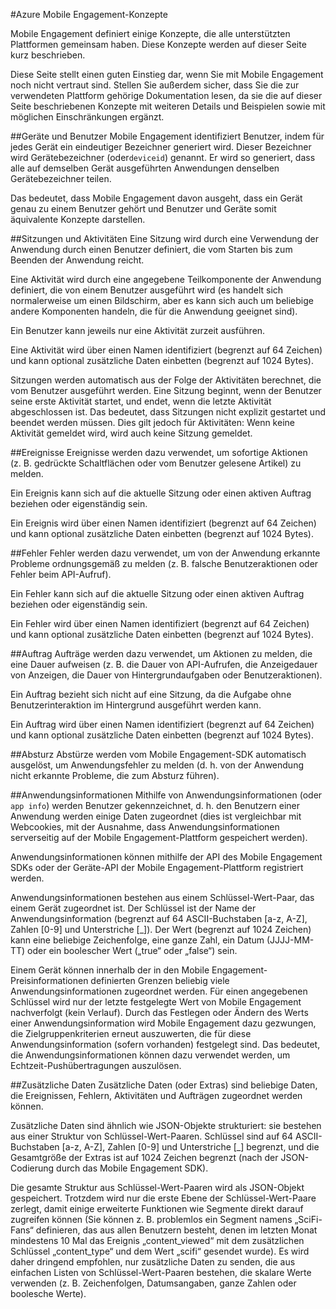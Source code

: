 <properties
	pageTitle="Mobile Engagement-Konzepte"
	description="Mobile Engagement-Konzepte"
	services="mobile-engagement"
	documentationCenter="mobile"
	authors="piyushjo"
	manager="dwrede"
	editor="" />

<tags
	ms.service="mobile-engagement"
	ms.workload="mobile"
	ms.tgt_pltfrm="mobile-android"
	ms.devlang="na"
	ms.topic="get-started-article"
	ms.date="08/10/2015"
	ms.author="piyushjo" />

#Azure Mobile Engagement-Konzepte

Mobile Engagement definiert einige Konzepte, die alle unterstützten Plattformen gemeinsam haben. Diese Konzepte werden auf dieser Seite kurz beschrieben.

Diese Seite stellt einen guten Einstieg dar, wenn Sie mit Mobile Engagement noch nicht vertraut sind. Stellen Sie außerdem sicher, dass Sie die zur verwendeten Plattform gehörige Dokumentation lesen, da sie die auf dieser Seite beschriebenen Konzepte mit weiteren Details und Beispielen sowie mit möglichen Einschränkungen ergänzt.

##Geräte und Benutzer
Mobile Engagement identifiziert Benutzer, indem für jedes Gerät ein eindeutiger Bezeichner generiert wird. Dieser Bezeichner wird Gerätebezeichner (oder`deviceid`) genannt. Er wird so generiert, dass alle auf demselben Gerät ausgeführten Anwendungen denselben Gerätebezeichner teilen.

Das bedeutet, dass Mobile Engagement davon ausgeht, dass ein Gerät genau zu einem Benutzer gehört und Benutzer und Geräte somit äquivalente Konzepte darstellen.

##Sitzungen und Aktivitäten
Eine Sitzung wird durch eine Verwendung der Anwendung durch einen Benutzer definiert, die vom Starten bis zum Beenden der Anwendung reicht.

Eine Aktivität wird durch eine angegebene Teilkomponente der Anwendung definiert, die von einem Benutzer ausgeführt wird (es handelt sich normalerweise um einen Bildschirm, aber es kann sich auch um beliebige andere Komponenten handeln, die für die Anwendung geeignet sind).

Ein Benutzer kann jeweils nur eine Aktivität zurzeit ausführen.

Eine Aktivität wird über einen Namen identifiziert (begrenzt auf 64 Zeichen) und kann optional zusätzliche Daten einbetten (begrenzt auf 1024 Bytes).

Sitzungen werden automatisch aus der Folge der Aktivitäten berechnet, die vom Benutzer ausgeführt werden. Eine Sitzung beginnt, wenn der Benutzer seine erste Aktivität startet, und endet, wenn die letzte Aktivität abgeschlossen ist. Das bedeutet, dass Sitzungen nicht explizit gestartet und beendet werden müssen. Dies gilt jedoch für Aktivitäten: Wenn keine Aktivität gemeldet wird, wird auch keine Sitzung gemeldet.

##Ereignisse
Ereignisse werden dazu verwendet, um sofortige Aktionen (z. B. gedrückte Schaltflächen oder vom Benutzer gelesene Artikel) zu melden.

Ein Ereignis kann sich auf die aktuelle Sitzung oder einen aktiven Auftrag beziehen oder eigenständig sein.

Ein Ereignis wird über einen Namen identifiziert (begrenzt auf 64 Zeichen) und kann optional zusätzliche Daten einbetten (begrenzt auf 1024 Bytes).

##Fehler
Fehler werden dazu verwendet, um von der Anwendung erkannte Probleme ordnungsgemäß zu melden (z. B. falsche Benutzeraktionen oder Fehler beim API-Aufruf).

Ein Fehler kann sich auf die aktuelle Sitzung oder einen aktiven Auftrag beziehen oder eigenständig sein.

Ein Fehler wird über einen Namen identifiziert (begrenzt auf 64 Zeichen) und kann optional zusätzliche Daten einbetten (begrenzt auf 1024 Bytes).

##Auftrag
Aufträge werden dazu verwendet, um Aktionen zu melden, die eine Dauer aufweisen (z. B. die Dauer von API-Aufrufen, die Anzeigedauer von Anzeigen, die Dauer von Hintergrundaufgaben oder Benutzeraktionen).

Ein Auftrag bezieht sich nicht auf eine Sitzung, da die Aufgabe ohne Benutzerinteraktion im Hintergrund ausgeführt werden kann.

Ein Auftrag wird über einen Namen identifiziert (begrenzt auf 64 Zeichen) und kann optional zusätzliche Daten einbetten (begrenzt auf 1024 Bytes).

##Absturz
Abstürze werden vom Mobile Engagement-SDK automatisch ausgelöst, um Anwendungsfehler zu melden (d. h. von der Anwendung nicht erkannte Probleme, die zum Absturz führen).

##Anwendungsinformationen
Mithilfe von Anwendungsinformationen (oder `app info`) werden Benutzer gekennzeichnet, d. h. den Benutzern einer Anwendung werden einige Daten zugeordnet (dies ist vergleichbar mit Webcookies, mit der Ausnahme, dass Anwendungsinformationen serverseitig auf der Mobile Engagement-Plattform gespeichert werden).

Anwendungsinformationen können mithilfe der API des Mobile Engagement SDKs oder der Geräte-API der Mobile Engagement-Plattform registriert werden.

Anwendungsinformationen bestehen aus einem Schlüssel-Wert-Paar, das einem Gerät zugeordnet ist. Der Schlüssel ist der Name der Anwendungsinformation (begrenzt auf 64 ASCII-Buchstaben [a-z, A-Z], Zahlen [0-9] und Unterstriche [\_]). Der Wert (begrenzt auf 1024 Zeichen) kann eine beliebige Zeichenfolge, eine ganze Zahl, ein Datum (JJJJ-MM-TT) oder ein boolescher Wert („true“ oder „false“) sein.

Einem Gerät können innerhalb der in den Mobile Engagement-Preisinformationen definierten Grenzen beliebig viele Anwendungsinformationen zugeordnet werden. Für einen angegebenen Schlüssel wird nur der letzte festgelegte Wert von Mobile Engagement nachverfolgt (kein Verlauf). Durch das Festlegen oder Ändern des Werts einer Anwendungsinformation wird Mobile Engagement dazu gezwungen, die Zielgruppenkriterien erneut auszuwerten, die für diese Anwendungsinformation (sofern vorhanden) festgelegt sind. Das bedeutet, die Anwendungsinformationen können dazu verwendet werden, um Echtzeit-Pushübertragungen auszulösen.

##Zusätzliche Daten
Zusätzliche Daten (oder Extras) sind beliebige Daten, die Ereignissen, Fehlern, Aktivitäten und Aufträgen zugeordnet werden können.

Zusätzliche Daten sind ähnlich wie JSON-Objekte strukturiert: sie bestehen aus einer Struktur von Schlüssel-Wert-Paaren. Schlüssel sind auf 64 ASCII-Buchstaben [a-z, A-Z], Zahlen [0-9] und Unterstriche [\_] begrenzt, und die Gesamtgröße der Extras ist auf 1024 Zeichen begrenzt (nach der JSON-Codierung durch das Mobile Engagement SDK).

Die gesamte Struktur aus Schlüssel-Wert-Paaren wird als JSON-Objekt gespeichert. Trotzdem wird nur die erste Ebene der Schlüssel-Wert-Paare zerlegt, damit einige erweiterte Funktionen wie Segmente direkt darauf zugreifen können (Sie können z. B. problemlos ein Segment namens „SciFi-Fans“ definieren, das aus allen Benutzern besteht, denen im letzten Monat mindestens 10 Mal das Ereignis „content\_viewed“ mit dem zusätzlichen Schlüssel „content\_type“ und dem Wert „scifi“ gesendet wurde). Es wird daher dringend empfohlen, nur zusätzliche Daten zu senden, die aus einfachen Listen von Schlüssel-Wert-Paaren bestehen, die skalare Werte verwenden (z. B. Zeichenfolgen, Datumsangaben, ganze Zahlen oder boolesche Werte).
 

<!---HONumber=August15_HO7-->